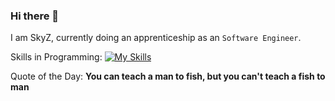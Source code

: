 ### Hi there 👋
I am SkyZ, currently doing an apprenticeship as an `Software Engineer`.

Skills in Programming:
[![My Skills](https://skillicons.dev/icons?i=js,html,css)](https://skillicons.dev)

Quote of the Day: **You can teach a man to fish, but you can't teach a fish to man**
